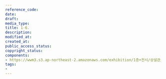 ```yaml
---
reference_code: 
date: 
draft: 
media_type: 
title: 1-6.
description: 
modified_at: 
created_at: 
public_access_status: 
copyright_status: 
components:
- https://wwm3.s3.ap-northeast-2.amazonaws.com/exhibition/1층+전시/상설관/상설관1+왼편/1-6..jpg
tags:
- 
---
```

